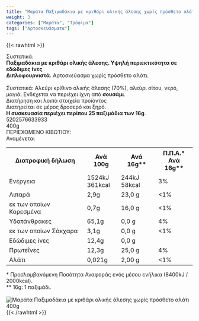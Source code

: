 ```yaml
---
title: "Μαράτα Παξιμαδάκια με κριθάρι ολικής άλεσης χωρίς πρόσθετο αλάτι 400g"
weight: 3
categories: ["Μαράτα", "Τρόφιμα"]
tags: ["Αρτοσκευάσματα"]
---
```

{{< rawhtml >}}

<div class="sload325"><div class="product"><div id="sistatika">Συστατικά:</div><div class="alltext"><b>Παξιμαδάκια με κριθάρι ολικής άλεσης. Υψηλή περιεκτικότητα σε εδώδιμες ίνες</b><br><b>Διπλοφουρνιστά.</b> Αρτοσκεύασμα χωρίς πρόσθετο αλάτι.<br><br>Συστατικά: Αλεύρι κρίθινο ολικής άλεσης (70%), αλεύρι σίτου, νερό, μαγιά. Ενδέχεται να περιέχει ίχνη από <b>σουσάμι</b>.</div><div id="loipa">Διατήρηση και λοιπά στοιχεία προϊόντος</div><div class="alltext">Διατηρείται σε μέρος δροσερό και ξηρό.<br><b>H συσκευασία περιέχει περίπου 25 παξιμάδια των 16g</b>.</div><div id="barcode"><div id="barimage1"></div><span id="bartext">5202576633933</span></div><div id="varos"><div id="varosimage1"></div><span id="varostext">400g</span></div><div id="kivotio">ΠΕΡΙΕΧΟΜΕΝΟ ΚΙΒΩΤΙΟΥ:<br>Αναμένεται</div><div class="tabout"><table id="diatable"><tbody><tr><th>Διατροφική δήλωση</th><th>Ανά 100g</th><th>Ανά 16g**</th><th>Π.Π.Α.*<br>Ανά 16g**</th></tr><tr><td class="texr2">Ενέργεια</td><td class="texr">1524kJ<br>361kcal</td><td class="texr">244kJ<br>58kcal</td><td class="texr">3%</td></tr><tr><td class="texr2">Λιπαρά</td><td class="texr">2,9g</td><td class="texr">23,0 g</td><td class="texr">&lt;1%</td></tr><tr><td class="gray">εκ των οποίων Κορεσµένα</td><td class="gray2">0,7g</td><td class="gray2">16,0 g</td><td class="gray2">&lt;1%</td></tr><tr><td class="texr2">Yδατάνθρακες</td><td class="texr">65,1g</td><td class="texr">0,0 g</td><td class="texr">4%</td></tr><tr><td class="gray">εκ των οποίων Σάκχαρα</td><td class="gray2">3,1g</td><td class="gray2">0,0 g</td><td class="gray2">&lt;1%</td></tr><tr><td class="texr2">Eδώδιμες ίνες</td><td class="texr">12,4g</td><td class="texr">0,0 g</td><td class="texr"></td></tr><tr><td class="texr2">Πρωτεΐνες</td><td class="texr">12,3g</td><td class="texr">25,0 g</td><td class="texr">4%</td></tr><tr><td class="texr2">Αλάτι</td><td class="texr">0,021g</td><td class="texr">2,00 g</td><td class="texr">&lt;1%</td></tr></tbody></table></div><div class="alltext">* Προσλαμβανόμενη Ποσότητα Αναφοράς ενός μέσου ενήλικα (8400kJ / 2000kcal).<br>** 16g: 1 παξιμάδι.</div><br><div class="pimg"><img alt="Μαράτα Παξιμαδάκια με κριθάρι ολικής άλεσης χωρίς πρόσθετο αλάτι 400g" title="Μαράτα Παξιμαδάκια με κριθάρι ολικής άλεσης χωρίς πρόσθετο αλάτι 400g" src="/media/images/marata-paksimadakia-me-krithari-olikhs-aleshs-xwris-prostheto-alati-400g.jpg"></div></div></div>
{{< /rawhtml >}}


